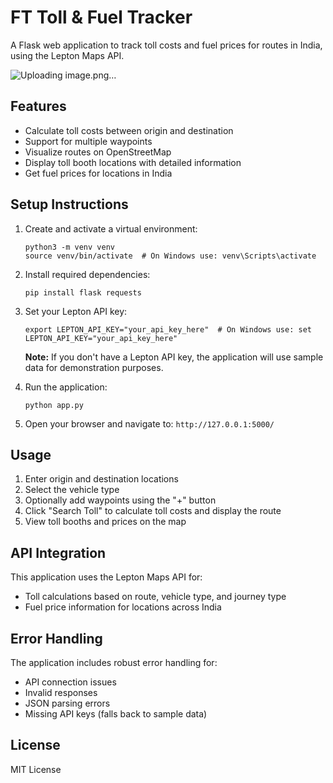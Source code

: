 # FT Toll & Fuel Tracker

A Flask web application to track toll costs and fuel prices for routes in India, using the Lepton Maps API.

![Uploading image.png…]()


## Features

- Calculate toll costs between origin and destination
- Support for multiple waypoints
- Visualize routes on OpenStreetMap
- Display toll booth locations with detailed information
- Get fuel prices for locations in India

## Setup Instructions

1. Create and activate a virtual environment:
   ```
   python3 -m venv venv
   source venv/bin/activate  # On Windows use: venv\Scripts\activate
   ```

2. Install required dependencies:
   ```
   pip install flask requests
   ```

3. Set your Lepton API key:
   ```
   export LEPTON_API_KEY="your_api_key_here"  # On Windows use: set LEPTON_API_KEY="your_api_key_here"
   ```
   
   **Note:** If you don't have a Lepton API key, the application will use sample data for demonstration purposes.

4. Run the application:
   ```
   python app.py
   ```

5. Open your browser and navigate to: `http://127.0.0.1:5000/`

## Usage

1. Enter origin and destination locations
2. Select the vehicle type
3. Optionally add waypoints using the "+" button
4. Click "Search Toll" to calculate toll costs and display the route
5. View toll booths and prices on the map

## API Integration

This application uses the Lepton Maps API for:
- Toll calculations based on route, vehicle type, and journey type
- Fuel price information for locations across India

## Error Handling

The application includes robust error handling for:
- API connection issues
- Invalid responses
- JSON parsing errors
- Missing API keys (falls back to sample data)

## License

MIT License 
